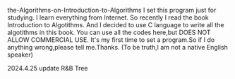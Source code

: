 the-Algorithms-on-Introduction-to-Algorithms
I set this program just for studying.
I learn everything from Internet.
So recently I read the book Introduction to Algotithms.
And I decided to use C language to write all the algotithms in this book.
You can use all the codes here,but DOES NOT ALLOW COMMERCIAL USE. 
It's my first time to set a program.So if I do anything wrong,please tell me.Thanks.
(To be truth,I am not a native English speaker)


2024.4.25 update R&B Tree
